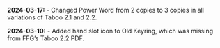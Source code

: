 **2024-03-17:**
    - Changed Power Word from 2 copies to 3 copies in all variations of Taboo 2.1 and 2.2.

**2024-03-10:**
    - Added hand slot icon to Old Keyring, which was missing from FFG’s Taboo 2.2 PDF.
